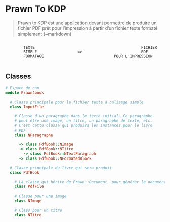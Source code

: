 # Prawn To KDP



> Prawn to KDP est une application devant permettre de produire un fichier PDF prêt pour l’impression à partir d’un fichier texte formaté simplement (~markdown)



~~~

		TEXTE 												FICHIER
		SIMPLE					=>  						PDF
		FORMATAGE 								POUR L'IMPRESSION
		
~~~



## Classes

~~~ruby
# Espace de nom
module Prawn4book
  
  # Classe principale pour le fichier texte à balisage simple
  class InputFile

    # Classe d'un paragraphe dans le texte initial. Ce paragraphe
    # peut être une image, un titre, un paragraphe de texte, etc.
    # C'est cette classe qui produira les instances pour le livre
    # PDF
    class NParagraphe
		
      -> class PdfBook::NImage
      -> class PdfBook::NTitre
     	-> class PdfBook::NTextParagraph
      -> class PdfBook::NFormatedBlock  

  # Classe principale du livre qui sera produit
  class PdfBook
    
    # La classe qui hérite de Prawn::Document, pour générer le document
    class PdfFile
    
  	# Classe pour une image
    class NImage
      
    # Class pour un titre
    class NTitre
      
~~~

